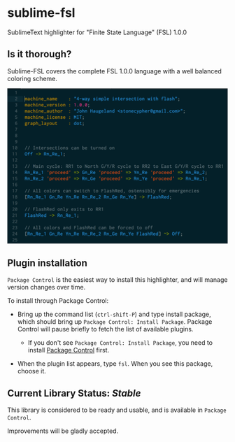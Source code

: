# sublime-fsl

SublimeText highlighter for "Finite State Language" (FSL) 1.0.0



## Is it thorough?

Sublime-FSL covers the complete FSL 1.0.0 language with a well balanced coloring scheme.

![](screenshot.png)



## Plugin installation

`Package Control` is the easiest way to install this highlighter, and will manage version changes over time.

To install through Package Control:

* Bring up the command list (`ctrl-shift-P`) and type install package, which should bring up `Package Control: Install Package`. Package Control will pause briefly to fetch the list of available plugins.

  * If you don't see `Package Control: Install Package`, you need to install [Package Control](https://github.com/wbond/sublime_package_control) first.

* When the plugin list appears, type `fsl`.  When you see this package, choose it.



## Current Library Status: *Stable*

This library is considered to be ready and usable, and is available in `Package Control`.

Improvements will be gladly accepted.
